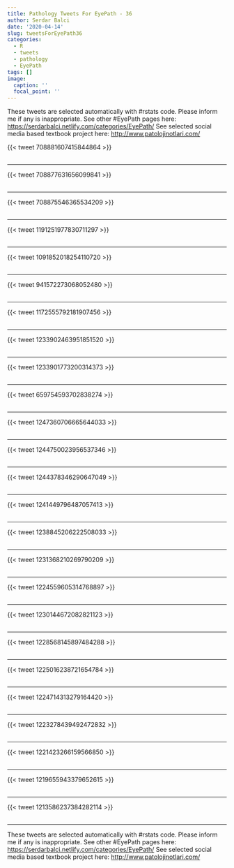 ```yaml
---
title: Pathology Tweets For EyePath - 36
author: Serdar Balci
date: '2020-04-14'
slug: tweetsForEyePath36
categories:
  - R
  - tweets
  - pathology
  - EyePath
tags: []
image:
  caption: ''
  focal_point: ''
---
```



These tweets are selected automatically with #rstats code. Please inform me if any is inappropriate.
See other #EyePath pages here: https://serdarbalci.netlify.com/categories/EyePath/ 
See selected social media based textbook project here: http://www.patolojinotlari.com/

{{< tweet 708881607415844864 >}}
<br>
<br>
<hr>
{{< tweet 708877631656099841 >}}
<br>
<br>
<hr>
{{< tweet 708875546365534209 >}}
<br>
<br>
<hr>
{{< tweet 1191251977830711297 >}}
<br>
<br>
<hr>
{{< tweet 1091852018254110720 >}}
<br>
<br>
<hr>
{{< tweet 941572273068052480 >}}
<br>
<br>
<hr>
{{< tweet 1172555792181907456 >}}
<br>
<br>
<hr>
{{< tweet 1233902463951851520 >}}
<br>
<br>
<hr>
{{< tweet 1233901773200314373 >}}
<br>
<br>
<hr>
{{< tweet 659754593702838274 >}}
<br>
<br>
<hr>
{{< tweet 1247360706665644033 >}}
<br>
<br>
<hr>
{{< tweet 1244750023956537346 >}}
<br>
<br>
<hr>
{{< tweet 1244378346290647049 >}}
<br>
<br>
<hr>
{{< tweet 1241449796487057413 >}}
<br>
<br>
<hr>
{{< tweet 1238845206222508033 >}}
<br>
<br>
<hr>
{{< tweet 1231368210269790209 >}}
<br>
<br>
<hr>
{{< tweet 1224559605314768897 >}}
<br>
<br>
<hr>
{{< tweet 1230144672082821123 >}}
<br>
<br>
<hr>
{{< tweet 1228568145897484288 >}}
<br>
<br>
<hr>
{{< tweet 1225016238721654784 >}}
<br>
<br>
<hr>
{{< tweet 1224714313279164420 >}}
<br>
<br>
<hr>
{{< tweet 1223278439492472832 >}}
<br>
<br>
<hr>
{{< tweet 1221423266159566850 >}}
<br>
<br>
<hr>
{{< tweet 1219655943379652615 >}}
<br>
<br>
<hr>
{{< tweet 1213586237384282114 >}}
<br>
<br>
<hr>


These tweets are selected automatically with #rstats code. Please inform me if any is inappropriate.
See other #EyePath pages here: https://serdarbalci.netlify.com/categories/EyePath/ 
See selected social media based textbook project here: http://www.patolojinotlari.com/

